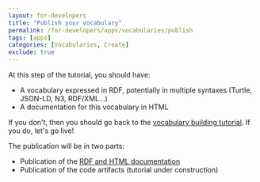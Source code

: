 ```yaml
---
layout: for-developers
title: "Publish your vocabulary"
permalink: /for-developers/apps/vocabularies/publish
tags: [apps]
categories: [Vocabularies, Create]
exclude: true
---
```


At this step of the tutorial, you should have:
- A vocabulary expressed in RDF, potentially in multiple syntaxes (Turtle, JSON-LD, N3, RDF/XML...)
- A documentation for this vocabulary in HTML

If you don't, then you should go back to the [vocabulary building tutorial](/for-developers/apps/vocabularies/create). If you do, let's go live!

The publication will be in two parts:
- Publication of the [RDF and HTML documentation](/for-developers/apps/vocabularies/publish/rdf)
- Publication of the code artifacts (tutorial under construction)
